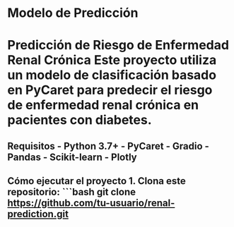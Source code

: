 # Modelo de Predicción 
 # Predicción de Riesgo de Enfermedad Renal Crónica  Este proyecto utiliza un modelo de clasificación basado en PyCaret para predecir el riesgo de enfermedad renal crónica en pacientes con diabetes.  
 ## Requisitos  - Python 3.7+ - PyCaret - Gradio - Pandas - Scikit-learn - Plotly  
 ## Cómo ejecutar el proyecto  1. Clona este repositorio:     ```bash    git clone https://github.com/tu-usuario/renal-prediction.git
